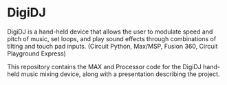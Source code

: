 # DigiDJ
DigiDJ is a hand-held device that allows the user to modulate speed and pitch of music, set loops, and play sound effects through combinations of tilting and touch pad inputs. 
(Circuit Python, Max/MSP, Fusion 360, Circuit Playground Express)

This repository contains the MAX and Processor code for the DigiDJ hand-held music mixing device, along with a presentation describing the project.
